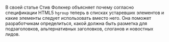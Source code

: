 В своей статье Стив Фолкнер объясняет почему согласно спецификации HTML5 
`hgroup` теперь в списках устаревших элементов и какие элементы следует 
использовать вместо него.  Она поможет разработчикам определиться, какой должна 
быть разметка для подзаголовков, альтернативных заголовков, слоганов и новостных 
лидов. 